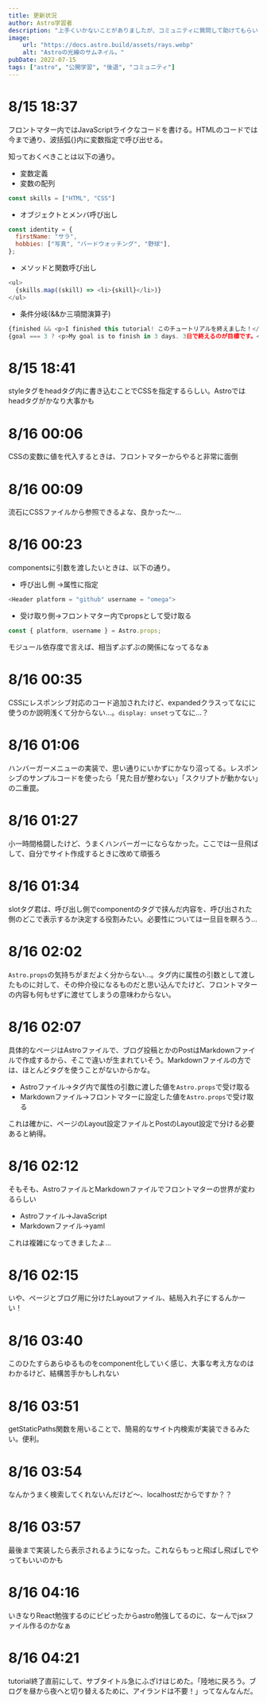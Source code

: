 ```yaml
---
title: 更新状況
author: Astro学習者
description: "上手くいかないことがありましたが、コミュニティに質問して助けてもらいました！"
image:
    url: "https://docs.astro.build/assets/rays.webp"
    alt: "Astroの光線のサムネイル。"
pubDate: 2022-07-15
tags: ["astro", "公開学習", "後退", "コミュニティ"]
---
```


# 8/15 18:37
フロントマター内ではJavaScriptライクなコードを書ける。HTMLのコードでは今まで通り、波括弧{}内に変数指定で呼び出せる。

知っておくべきことは以下の通り。
- 変数定義
- 変数の配列
```js
const skills = ["HTML", "CSS"]
```
- オブジェクトとメンバ呼び出し
```js
const identity = {
  firstName: "サラ",
  hobbies: ["写真", "バードウォッチング", "野球"],
};
```
- メソッドと関数呼び出し
```js
<ul>
  {skills.map((skill) => <li>{skill}</li>)}
</ul>
```
- 条件分岐(&&か三項間演算子)
```js
{finished && <p>I finished this tutorial! このチュートリアルを終えました！</p>}
{goal === 3 ? <p>My goal is to finish in 3 days. 3日で終えるのが目標です。</p> : <p>My goal is not 3 days. 3日が目標ではありません。</p>}
```

# 8/15 18:41
styleタグをheadタグ内に書き込むことでCSSを指定するらしい。Astroではheadタグがかなり大事かも

# 8/16 00:06
CSSの変数に値を代入するときは、フロントマターからやると非常に面倒

# 8/16 00:09
流石にCSSファイルから参照できるよな、良かった〜…

# 8/16 00:23
componentsに引数を渡したいときは、以下の通り。

- 呼び出し側        ->属性に指定
```js
<Header platform = "github" username = "omega">
```
- 受け取り側->フロントマター内でpropsとして受け取る
```js
const { platform, username } = Astro.props;
```

モジュール依存度で言えば、相当ずぶずぶの関係になってるなぁ

# 8/16 00:35
CSSにレスポンシブ対応のコード追加されたけど、expandedクラスってなにに使うのか説明浅くて分からない…。```display: unset```ってなに…？

# 8/16 01:06
ハンバーガーメニューの実装で、思い通りにいかずにかなり沼ってる。レスポンシブのサンプルコードを使ったら「見た目が整わない」「スクリプトが動かない」の二重罠。

# 8/16 01:27
小一時間格闘したけど、うまくハンバーガーにならなかった。ここでは一旦飛ばして、自分でサイト作成するときに改めて頑張ろ

# 8/16 01:34
slotタグ君は、呼び出し側でcomponentのタグで挟んだ内容を、呼び出された側のどこで表示するか決定する役割みたい。必要性については一旦目を瞑ろう…

# 8/16 02:02
```Astro.props```の気持ちがまだよく分からない…。タグ内に属性の引数として渡したものに対して、その仲介役になるものだと思い込んでたけど、フロントマターの内容も何もせずに渡せてしまうの意味わからない。

# 8/16 02:07
具体的なページはAstroファイルで、ブログ投稿とかのPostはMarkdownファイルで作成するから、そこで違いが生まれていそう。Markdownファイルの方では、ほとんどタグを使うことがないからかな。

- Astroファイル->タグ内で属性の引数に渡した値を```Astro.props```で受け取る
- Markdownファイル->フロントマターに設定した値を```Astro.props```で受け取る

これは確かに、ページのLayout設定ファイルとPostのLayout設定で分ける必要あると納得。

# 8/16 02:12
そもそも、AstroファイルとMarkdownファイルでフロントマターの世界が変わるらしい
- Astroファイル->JavaScript
- Markdownファイル->yaml

これは複雑になってきましたよ…

# 8/16 02:15
いや、ページとブログ用に分けたLayoutファイル、結局入れ子にするんかーい！

# 8/16 03:40
このひたすらあらゆるものをcomponent化していく感じ、大事な考え方なのはわかるけど、結構苦手かもしれない

# 8/16 03:51
getStaticPaths関数を用いることで、簡易的なサイト内検索が実装できるみたい。便利。

# 8/16 03:54
なんかうまく検索してくれないんだけど〜、localhostだからですか？？

# 8/16 03:57
最後まで実装したら表示されるようになった。これならもっと飛ばし飛ばしでやってもいいのかも

# 8/16 04:16
いきなりReact勉強するのにビビったからastro勉強してるのに、なーんでjsxファイル作るのかなぁ

# 8/16 04:21
tutorial終了直前にして、サブタイトル急にふざけはじめた。「陸地に戻ろう。ブログを昼から夜へと切り替えるために、アイランドは不要！」ってなんなんだ。